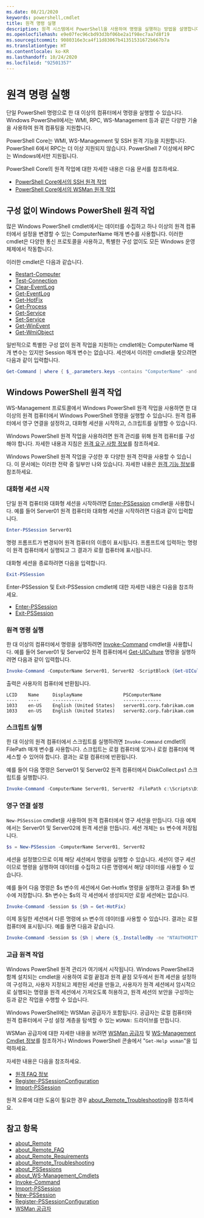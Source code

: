 ```yaml
---
ms.date: 08/21/2020
keywords: powershell,cmdlet
title: 원격 명령 실행
description: 원격 시스템에서 PowerShell을 사용하여 명령을 실행하는 방법을 설명합니다.
ms.openlocfilehash: e9e07fec96cbd93d3bf06be2a1f98ec7aa7d8f19
ms.sourcegitcommit: 9080316e3ca4f11d83067b41351531672b667b7a
ms.translationtype: HT
ms.contentlocale: ko-KR
ms.lasthandoff: 10/24/2020
ms.locfileid: "92501357"
---
```

# <a name="running-remote-commands"></a>원격 명령 실행

단일 PowerShell 명령으로 한 대 이상의 컴퓨터에서 명령을 실행할 수 있습니다. Windows PowerShell에서는 WMI, RPC, WS-Management 등과 같은 다양한 기술을 사용하여 원격 컴퓨팅을 지원합니다.

PowerShell Core는 WMI, WS-Management 및 SSH 원격 기능을 지원합니다. PowerShell 6에서 RPC는 더 이상 지원되지 않습니다. PowerShell 7 이상에서 RPC는 Windows에서만 지원됩니다.

PowerShell Core의 원격 작업에 대한 자세한 내용은 다음 문서를 참조하세요.

- [PowerShell Core에서의 SSH 원격 작업][ssh-remoting]
- [PowerShell Core에서의 WSMan 원격 작업][wsman-remoting]

## <a name="windows-powershell-remoting-without-configuration"></a>구성 없이 Windows PowerShell 원격 작업

많은 Windows PowerShell cmdlet에서는 데이터를 수집하고 하나 이상의 원격 컴퓨터에서 설정을 변경할 수 있는 ComputerName 매개 변수를 사용합니다. 이러한 cmdlet은 다양한 통신 프로토콜을 사용하고, 특별한 구성 없이도 모든 Windows 운영 체제에서 작동합니다.

이러한 cmdlet은 다음과 같습니다.

- [Restart-Computer](/powershell/module/microsoft.powershell.management/restart-computer)
- [Test-Connection](/powershell/module/microsoft.powershell.management/test-connection)
- [Clear-EventLog](/powershell/module/microsoft.powershell.management/clear-eventlog)
- [Get-EventLog](/powershell/module/microsoft.powershell.management/get-eventlog)
- [Get-HotFix](/powershell/module/microsoft.powershell.management/get-hotfix)
- [Get-Process](/powershell/module/microsoft.powershell.management/get-process)
- [Get-Service](/powershell/module/microsoft.powershell.management/get-service)
- [Set-Service](/powershell/module/microsoft.powershell.management/set-service)
- [Get-WinEvent](/powershell/module/microsoft.powershell.diagnostics/get-winevent)
- [Get-WmiObject](/powershell/module/microsoft.powershell.management/get-wmiobject)

일반적으로 특별한 구성 없이 원격 작업을 지원하는 cmdlet에는 ComputerName 매개 변수는 있지만 Session 매개 변수는 없습니다. 세션에서 이러한 cmdlet을 찾으려면 다음과 같이 입력합니다.

```powershell
Get-Command | where { $_.parameters.keys -contains "ComputerName" -and $_.parameters.keys -notcontains "Session"}
```

## <a name="windows-powershell-remoting"></a>Windows PowerShell 원격 작업

WS-Management 프로토콜에서 Windows PowerShell 원격 작업을 사용하면 한 대 이상의 원격 컴퓨터에서 Windows PowerShell 명령을 실행할 수 있습니다. 원격 컴퓨터에서 영구 연결을 설정하고, 대화형 세션을 시작하고, 스크립트를 실행할 수 있습니다.

Windows PowerShell 원격 작업을 사용하려면 원격 관리를 위해 원격 컴퓨터를 구성해야 합니다.
자세한 내용과 지침은 [원격 요구 사항 정보](/powershell/module/microsoft.powershell.core/about/about_remote_requirements)를 참조하세요.

Windows PowerShell 원격 작업을 구성한 후 다양한 원격 전략을 사용할 수 있습니다.
이 문서에는 이러한 전략 중 일부만 나와 있습니다. 자세한 내용은 [원격 기능 정보](/powershell/module/microsoft.powershell.core/about/about_remote)를 참조하세요.

### <a name="start-an-interactive-session"></a>대화형 세션 시작

단일 원격 컴퓨터와 대화형 세션을 시작하려면 [Enter-PSSession](/powershell/module/microsoft.powershell.core/enter-pssession) cmdlet을 사용합니다. 예를 들어 Server01 원격 컴퓨터와 대화형 세션을 시작하려면 다음과 같이 입력합니다.

```powershell
Enter-PSSession Server01
```

명령 프롬프트가 변경되어 원격 컴퓨터의 이름이 표시됩니다. 프롬프트에 입력하는 명령이 원격 컴퓨터에서 실행되고 그 결과가 로컬 컴퓨터에 표시됩니다.

대화형 세션을 종료하려면 다음을 입력합니다.

```powershell
Exit-PSSession
```

Enter\-PSSession 및 Exit\-PSSession cmdlet에 대한 자세한 내용은 다음을 참조하세요.

- [Enter-PSSession](/powershell/module/microsoft.powershell.core/enter-pssession)
- [Exit-PSSession](/powershell/module/microsoft.powershell.core/exit-pssession)

### <a name="run-a-remote-command"></a>원격 명령 실행

한 대 이상의 컴퓨터에서 명령을 실행하려면 [Invoke-Command](/powershell/module/microsoft.powershell.core/invoke-command) cmdlet을 사용합니다. 예를 들어 Server01 및 Server02 원격 컴퓨터에서 [Get-UICulture](/powershell/module/microsoft.powershell.utility/get-uiculture) 명령을 실행하려면 다음과 같이 입력합니다.

```powershell
Invoke-Command -ComputerName Server01, Server02 -ScriptBlock {Get-UICulture}
```

출력은 사용자의 컴퓨터에 반환됩니다.

```output
LCID    Name     DisplayName               PSComputerName
----    ----     -----------               --------------
1033    en-US    English (United States)   server01.corp.fabrikam.com
1033    en-US    English (United States)   server02.corp.fabrikam.com
```

### <a name="run-a-script"></a>스크립트 실행

한 대 이상의 원격 컴퓨터에서 스크립트를 실행하려면 `Invoke-Command` cmdlet의 FilePath 매개 변수를 사용합니다. 스크립트는 로컬 컴퓨터에 있거나 로컬 컴퓨터에 액세스할 수 있어야 합니다. 결과는 로컬 컴퓨터에 반환됩니다.

예를 들어 다음 명령은 Server01 및 Server02 원격 컴퓨터에서 DiskCollect.ps1 스크립트를 실행합니다.

```powershell
Invoke-Command -ComputerName Server01, Server02 -FilePath c:\Scripts\DiskCollect.ps1
```

### <a name="establish-a-persistent-connection"></a>영구 연결 설정

`New-PSSession` cmdlet을 사용하여 원격 컴퓨터에서 영구 세션을 만듭니다. 다음 예제에서는 Server01 및 Server02에 원격 세션을 만듭니다. 세션 개체는 `$s` 변수에 저장됩니다.

```powershell
$s = New-PSSession -ComputerName Server01, Server02
```

세션을 설정했으므로 이제 해당 세션에서 명령을 실행할 수 있습니다. 세션이 영구 세션이므로 명령을 실행하여 데이터를 수집하고 다른 명령에서 해당 데이터를 사용할 수 있습니다.

예를 들어 다음 명령은 $s 변수의 세션에서 Get-Hotfix 명령을 실행하고 결과를 $h 변수에 저장합니다. $h 변수는 $s의 각 세션에서 생성되지만 로컬 세션에는 없습니다.

```powershell
Invoke-Command -Session $s {$h = Get-HotFix}
```

이제 동일한 세션에서 다른 명령에 `$h` 변수의 데이터를 사용할 수 있습니다. 결과는 로컬 컴퓨터에 표시됩니다. 예를 들면 다음과 같습니다.

```powershell
Invoke-Command -Session $s {$h | where {$_.InstalledBy -ne "NTAUTHORITY\SYSTEM"}}
```

### <a name="advanced-remoting"></a>고급 원격 작업

Windows PowerShell 원격 관리가 여기에서 시작됩니다. Windows PowerShell과 함께 설치되는 cmdlet을 사용하여 로컬 끝점과 원격 끝점 모두에서 원격 세션을 설정하여 구성하고, 사용자 지정되고 제한된 세션을 만들고, 사용자가 원격 세션에서 암시적으로 실행되는 명령을 원격 세션에서 가져오도록 허용하고, 원격 세션의 보안을 구성하는 등과 같은 작업을 수행할 수 있습니다.

Windows PowerShell에는 WSMan 공급자가 포함됩니다. 공급자는 로컬 컴퓨터와 원격 컴퓨터에서 구성 설정 계층을 탐색할 수 있는 `WSMAN:` 드라이브를 만듭니다.

WSMan 공급자에 대한 자세한 내용을 보려면 [WSMan 공급자](https://technet.microsoft.com/library/dd819476.aspx) 및 [WS-Management Cmdlet 정보](/powershell/module/microsoft.wsman.management/about/about_ws-management_cmdlets)를 참조하거나 Windows PowerShell 콘솔에서 "`Get-Help wsman`"을 입력하세요.

자세한 내용은 다음을 참조하세요.

- [원격 FAQ 정보](https://technet.microsoft.com/library/dd315359.aspx)
- [Register-PSSessionConfiguration](https://go.microsoft.com/fwlink/?LinkId=821508)
- [Import-PSSession](https://go.microsoft.com/fwlink/?LinkId=821821)

원격 오류에 대한 도움이 필요한 경우 [about_Remote_Troubleshooting](https://technet.microsoft.com/library/dd347642.aspx)을 참조하세요.

## <a name="see-also"></a>참고 항목

- [about_Remote](https://technet.microsoft.com/library/9b4a5c87-9162-4adf-bdfe-fbc80b9b8970)
- [about_Remote_FAQ](https://technet.microsoft.com/library/e23702fd-9415-4a98-9975-390a4d3adc42)
- [about_Remote_Requirements](https://technet.microsoft.com/library/da213949-134c-4741-b307-81f4492ba1bd)
- [about_Remote_Troubleshooting](https://technet.microsoft.com/library/2f890148-8578-49ed-85ea-79a489dd6317)
- [about_PSSessions](https://technet.microsoft.com/library/7a9b4e0e-fa1b-47b0-92f6-6e2995d70acb)
- [about_WS-Management_Cmdlets](https://technet.microsoft.com/library/6ed3370a-ea10-45a5-9493-696aeace27ed)
- [Invoke-Command](/powershell/module/microsoft.powershell.core/invoke-command)
- [Import-PSSession](https://go.microsoft.com/fwlink/?LinkId=821821)
- [New-PSSession](https://go.microsoft.com/fwlink/?LinkId=821498)
- [Register-PSSessionConfiguration](https://go.microsoft.com/fwlink/?LinkId=821508)
- [WSMan 공급자](https://technet.microsoft.com/library/66fe1241-e08f-49ca-832f-a84c33ca8735)

[wsman-remoting]: WSMan-Remoting-in-PowerShell-Core.md
[ssh-remoting]: SSH-Remoting-in-PowerShell-Core.md
